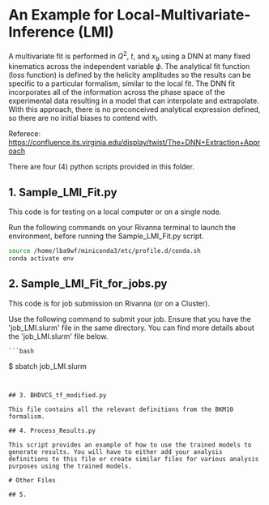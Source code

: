 # An Example for Local-Multivariate-Inference (LMI)

A multivariate fit is performed in $Q^2$, $t$, and $x_b$ using a DNN at many fixed kinematics across the independent variable $\phi$. 
The analytical fit function (loss function) is defined by the helicity amplitudes so the results can be specific to a particular formalism, similar to the local fit. 
The DNN fit incorporates all of the information across the phase space of the experimental data resulting in a model that can interpolate and extrapolate. 
With this approach, there is no preconceived analytical expression defined, so there are no initial biases to contend with.

Referece: https://confluence.its.virginia.edu/display/twist/The+DNN+Extraction+Approach

There are four (4) python scripts provided in this folder.

## 1. Sample_LMI_Fit.py

This code is for testing on a local computer or on a single node.

   Run the following commands on your Rivanna terminal to launch the environment, before running the Sample_LMI_Fit.py script.
   ```bash
source /home/lba9wf/miniconda3/etc/profile.d/conda.sh
conda activate env
```

## 2. Sample_LMI_Fit_for_jobs.py

This code is for job submission on Rivanna (or on a Cluster).

   Use the following command to submit your job. Ensure that you have the 'job_LMI.slurm' file in the same directory.
   You can find more details about the 'job_LMI.slurm' file below.

    ```bash
$ sbatch job_LMI.slurm
```


## 3. BHDVCS_tf_modified.py

This file contains all the relevant definitions from the BKM10 formalism.

## 4. Process_Results.py

This script provides an example of how to use the trained models to generate results. You will have to either add your analysis definitions to this file or create similar files for various analysis purposes using the trained models.

# Other Files

## 5. 

